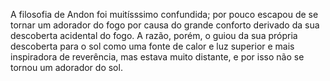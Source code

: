 ﻿A filosofia de Andon foi muitísssimo confundida; por pouco escapou de se tornar um adorador do fogo por causa do grande conforto derivado da sua descoberta acidental do fogo. A razão, porém, o guiou da sua própria descoberta para o sol como uma fonte de calor e luz superior e mais inspiradora de reverência, mas estava muito distante, e por isso não se tornou um adorador do sol.